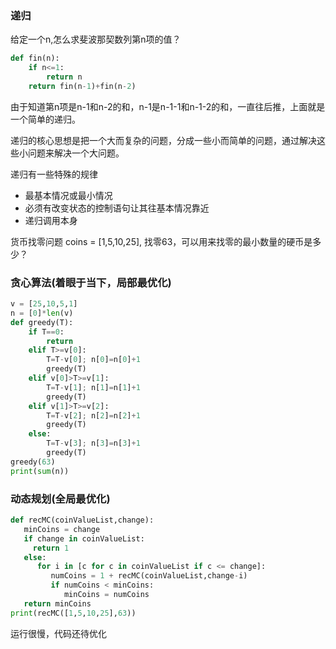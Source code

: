 ### 递归
给定一个n,怎么求斐波那契数列第n项的值？
```py
def fin(n):
    if n<=1:
        return n
    return fin(n-1)+fin(n-2)
```
由于知道第n项是n-1和n-2的和，n-1是n-1-1和n-1-2的和，一直往后推，上面就是一个简单的递归。

递归的核心思想是把一个大而复杂的问题，分成一些小而简单的问题，通过解决这些小问题来解决一个大问题。

递归有一些特殊的规律
* 最基本情况或最小情况
* 必须有改变状态的控制语句让其往基本情况靠近
* 递归调用本身


货币找零问题
coins = [1,5,10,25], 找零63，可以用来找零的最小数量的硬币是多少？
### 贪心算法(着眼于当下，局部最优化)

```py
v = [25,10,5,1]
n = [0]*len(v)
def greedy(T):
    if T==0:
        return
    elif T>=v[0]:
        T=T-v[0]; n[0]=n[0]+1
        greedy(T)
    elif v[0]>T>=v[1]:
        T=T-v[1]; n[1]=n[1]+1
        greedy(T)
    elif v[1]>T>=v[2]:
        T=T-v[2]; n[2]=n[2]+1
        greedy(T)
    else:
        T=T-v[3]; n[3]=n[3]+1
        greedy(T)
greedy(63)
print(sum(n))
```

### 动态规划(全局最优化)


```py
def recMC(coinValueList,change):
   minCoins = change
   if change in coinValueList:
     return 1
   else:
      for i in [c for c in coinValueList if c <= change]:
         numCoins = 1 + recMC(coinValueList,change-i)
         if numCoins < minCoins:
            minCoins = numCoins
   return minCoins
print(recMC([1,5,10,25],63))
```
运行很慢，代码还待优化
